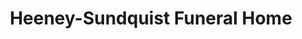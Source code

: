 ---
title: "Heeney-Sundquist Funeral Home"
url: /farmington/heeney-sundquist-funeral-home/
shop: funeral directors
---